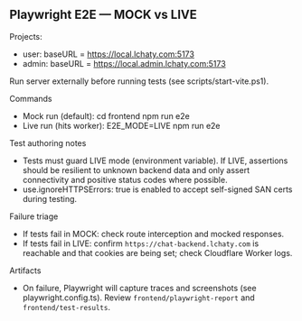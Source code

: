## Playwright E2E — MOCK vs LIVE

Projects:
- user: baseURL = https://local.lchaty.com:5173
- admin: baseURL = https://local.admin.lchaty.com:5173

Run server externally before running tests (see scripts/start-vite.ps1).

Commands
- Mock run (default):
  cd frontend
  npm run e2e
- Live run (hits worker):
  E2E_MODE=LIVE npm run e2e

Test authoring notes
- Tests must guard LIVE mode (environment variable). If LIVE, assertions should be resilient to unknown backend data and only assert connectivity and positive status codes where possible.
- use.ignoreHTTPSErrors: true is enabled to accept self-signed SAN certs during testing.

Failure triage
- If tests fail in MOCK: check route interception and mocked responses.
- If tests fail in LIVE: confirm `https://chat-backend.lchaty.com` is reachable and that cookies are being set; check Cloudflare Worker logs.

Artifacts
- On failure, Playwright will capture traces and screenshots (see playwright.config.ts). Review `frontend/playwright-report` and `frontend/test-results`.
